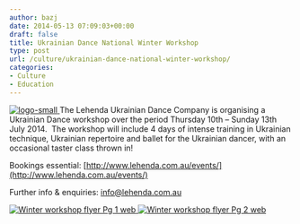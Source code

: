 ```yaml
---
author: bazj
date: 2014-05-13 07:09:03+00:00
draft: false
title: Ukrainian Dance National Winter Workshop
type: post
url: /culture/ukrainian-dance-national-winter-workshop/
categories:
- Culture
- Education
---
```


[![logo-small](http://www.ozeukes.com/wp-content/uploads/2014/05/logo-small.jpg)
](http://www.ozeukes.com/wp-content/uploads/2014/05/logo-small.jpg)The Lehenda Ukrainian Dance Company is organising a Ukrainian Dance workshop over the period Thursday 10th – Sunday 13th July 2014.  The workshop will include 4 days of intense training in Ukrainian technique, Ukrainian repertoire and ballet for the Ukrainian dancer, with an occasional taster class thrown in!

Bookings essential: [http://www.lehenda.com.au/events/](http://www.lehenda.com.au/events/)

Further info & enquiries: info@lehenda.com.au

[![Winter workshop flyer Pg 1 web](http://www.ozeukes.com/wp-content/uploads/2014/05/Winter-workshop-flyer-Pg-1-web.jpg)
](http://www.ozeukes.com/wp-content/uploads/2014/05/Winter-workshop-flyer-Pg-1-web.jpg)[![Winter workshop flyer Pg 2 web](http://www.ozeukes.com/wp-content/uploads/2014/05/Winter-workshop-flyer-Pg-2-web.jpg)
](http://www.ozeukes.com/wp-content/uploads/2014/05/Winter-workshop-flyer-Pg-2-web.jpg)
